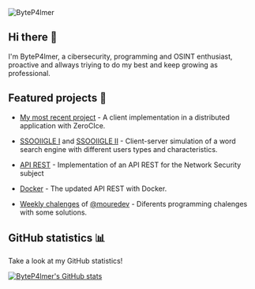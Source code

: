  <img src="https://komarev.com/ghpvc/?username=ByteP4lmer" alt="ByteP4lmer" />

## Hi there 👋

I'm ByteP4lmer, a cibersecurity, programming and OSINT enthusiast, proactive and allways triying to do my best and keep growing as professional. 

## Featured projects 💼

- [My most recent project](https://github.com/ByteP4lmer/Practica_Distribuidos) - A client implementation in a distributed application with ZeroCIce.
- [SSOOIIGLE I](https://github.com/ByteP4lmer/SSOOIIGLE-Part-1) and [SSOOIIGLE II](https://github.com/ByteP4lmer/SSOOIIGLE-Part-2) - Client-server simulation of a word search engine with different users types and characteristics.
- [API REST](https://github.com/ByteP4lmer/Seguridad-en-Redes) - Implementation of an API REST for the Network Security subject
- [Docker](https://github.com/ByteP4lmer/P4-SegRed) - The updated API REST with Docker.

- [Weekly chalenges](https://github.com/ByteP4lmer/retos-programacion-2023) of [@mouredev](https://github.com/mouredev) - Diferents programming chalenges with some solutions.
<!--- [Intelligent systems project](https://github.com/ByteP4lmer/SI_LAB_B1_1) - Project for the Intelligent Systems subject.-->

## GitHub statistics 📊

Take a look at my GitHub statistics!

[![ByteP4lmer's GitHub stats](https://github-readme-stats.vercel.app/api?username=ByteP4lmer&count_private=true&show_icons=true&?theme=merko)](https://github.com/anuraghazra/github-readme-stats)
